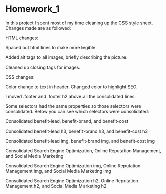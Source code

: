 # Homework_1

In this project I spent most of my time cleaning up the CSS style sheet. Changes made are as followed:

HTML changes:

Spaced out html lines to make more legible.

Added alt tags to all images, briefly describing the picture.

Cleaned up closing tags for images. 


CSS changes:

Color change to text in header. Changed color to highlight SEO.

I moved .footer and .footer h2 above all the consolidated lines.


Some selectors had the same properties so those selectors were consolidated. Below you can see which selectors were consolidated:

Consolidated benefit-lead, benefit-brand, and benefit-cost 

Consolidated benefit-lead h3, benefit-brand h3, and benefit-cost h3

Consolidated benefit-lead img, benefit-brand img, and benefit-cost img

Consolidated Search Engine Optimization, Online Reputation Management, and Social Media Marketing 

Consolidated Search Engine Optimization img, Online Reputation Management img, and Social Media Marketing img 

Consolidated Search Engine Optimization h2, Online Reputation Management h2, and Social Media Marketing  h2
